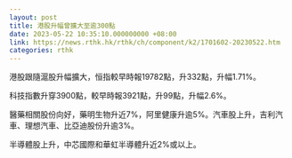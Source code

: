 ```yaml
---
layout: post
title: 港股升幅曾擴大至逾300點
date: 2023-05-22 10:35:10.000000000 +08:00
link: https://news.rthk.hk/rthk/ch/component/k2/1701602-20230522.htm
categories: rthk
---
```


港股跟隨滬股升幅擴大，恒指較早時報19782點，升332點，升幅1.71%。

科技指數升穿3900點，較早時報3921點，升99點，升幅2.6%。

醫藥相關股份向好，藥明生物升近7%，阿里健康升逾5%。汽車股上升，吉利汽車、理想汽車、比亞迪股份升逾3%。

半導體股上升，中芯國際和華虹半導體升近2%或以上。
